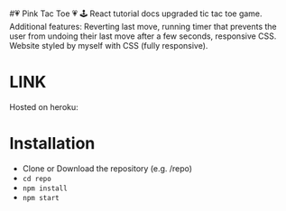 #💗 Pink Tac Toe 💗 🕹️
React tutorial docs upgraded tic tac toe game.<br/>
Additional features: Reverting last move, running timer that prevents the user from undoing their last move after a few seconds, responsive CSS.<br/>
Website styled by myself with CSS (fully responsive).<br/>
# LINK
Hosted on heroku: 
<br/>
# Installation
- Clone or Download the repository (e.g. /repo)
- ```cd repo```
- ```npm install```
- ```npm start```
